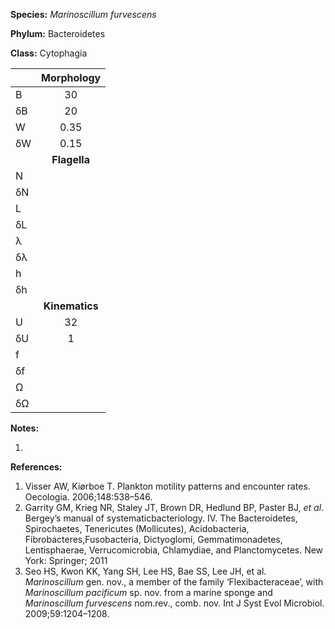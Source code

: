 **Species:** *Marinoscillum furvescens*

**Phylum:** Bacteroidetes

**Class:** Cytophagia

|    | **Morphology** |
|:-- | :------------: |
| B  | 30 |
| δB | 20 |
| W  | 0.35 |
| δW | 0.15 |
|    | **Flagella** |
| N  |  |
| δN |  |
| L  |  |
| δL |  |
| λ  |  |
| δλ |  |
| h  |  |
| δh |  |
|    | **Kinematics** |
| U  | 32 |
| δU | 1 |
| f  |  |
| δf |  |
| Ω  |  |
| δΩ |  |

**Notes:**

1.

**References:**

1. Visser AW, Kiørboe T.  Plankton motility patterns and encounter rates.  Oecologia. 2006;148:538–546.
1. Garrity GM, Krieg NR, Staley JT, Brown DR, Hedlund BP, Paster BJ, *et al*.  Bergey’s manual of systematicbacteriology. IV. The Bacteroidetes, Spirochaetes, Tenericutes (Mollicutes), Acidobacteria, Fibrobacteres,Fusobacteria, Dictyoglomi, Gemmatimonadetes, Lentisphaerae, Verrucomicrobia, Chlamydiae, and Planctomycetes. New York:  Springer; 2011
1. Seo HS, Kwon KK, Yang SH, Lee HS, Bae SS, Lee JH, et al. *Marinoscillum* gen. nov., a member of the family ‘Flexibacteraceae’, with *Marinoscillum pacificum* sp. nov. from a marine sponge and *Marinoscillum furvescens* nom.rev., comb. nov.  Int J Syst Evol Microbiol. 2009;59:1204–1208.
